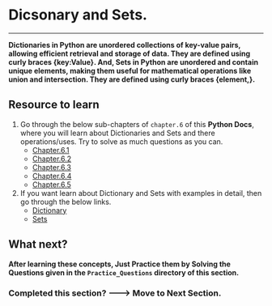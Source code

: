 # Dicsonary and Sets.
---------------------

**Dictionaries in Python are unordered collections of key-value pairs, allowing efficient retrieval and storage of data. They are defined using curly braces {key:Value}. And, Sets in Python are unordered and contain unique elements, making them useful for mathematical operations like union and intersection. They are defined using curly braces {element,}.**

## Resource to learn

1. Go through the below sub-chapters of `chapter.6` of this **Python Docs**, where you will learn about Dictionaries and Sets and there operations/uses. Try to solve as much questions as you can.
    - [Chapter.6.1](https://bsc-iitm.github.io/python-textbook/chapter-6/lesson-6.1/)
    - [Chapter.6.2](https://bsc-iitm.github.io/python-textbook/chapter-6/lesson-6.2/)
    - [Chapter.6.3](https://bsc-iitm.github.io/python-textbook/chapter-6/lesson-6.3/)
    - [Chapter.6.4](https://bsc-iitm.github.io/python-textbook/chapter-6/lesson-6.4/)
    - [Chapter.6.5](https://bsc-iitm.github.io/python-textbook/chapter-6/lesson-6.5/)
2. If you want learn about Dictionary and Sets with examples in detail, then go through the below links.
    - [Dictionary](https://www.w3schools.com/python/python_dictionaries.asp)
    - [Sets](https://www.w3schools.com/python/python_sets.asp)

## What next?

**After learning these concepts, Just Practice them by Solving the Questions given in the  `Practice_Questions` directory of this section.**

### Completed this section? ---> Move to Next Section.
